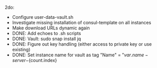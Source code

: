 2do: 
- Configure user-data-vault.sh
- Investigate missing installation of consul-template on all instances
- Make download URLs dynamic again
- DONE: Add echoes to .sh scripts
- DONE: Vault: sudo snap install jq
- DONE: Figure out key handling (either access to private key or use existing)
- DONE: Set instance name for vault as tag "Name" = "${var.name}-server-${count.index}

